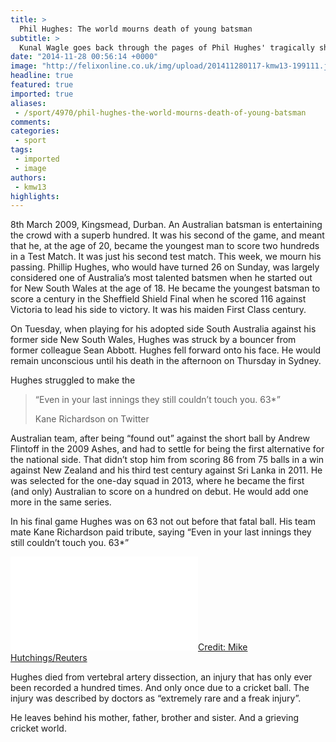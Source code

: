```yaml
---
title: >
  Phil Hughes: The world mourns death of young batsman
subtitle: >
  Kunal Wagle goes back through the pages of Phil Hughes' tragically short career.
date: "2014-11-28 00:56:14 +0000"
image: "http://felixonline.co.uk/img/upload/201411280117-kmw13-199111.jpg"
headline: true
featured: true
imported: true
aliases:
 - /sport/4970/phil-hughes-the-world-mourns-death-of-young-batsman
comments:
categories:
 - sport
tags:
 - imported
 - image
authors:
 - kmw13
highlights:
---
```


8th March 2009, Kingsmead, Durban. An Australian batsman is entertaining the crowd with a superb hundred. It was his second of the game, and meant that he, at the age of 20, became the youngest man to score two hundreds in a Test Match. It was just his second test match. This week, we mourn his passing.
Phillip Hughes, who would have turned 26 on Sunday, was largely considered one of Australia’s most talented batsmen when he started out for New South Wales at the age of 18. He became the youngest batsman to score a century in the Sheffield Shield Final when he scored 116 against Victoria to lead his side to victory. It was his maiden First Class century.

On Tuesday, when playing for his adopted side South Australia against his former side New South Wales, Hughes was struck by a bouncer from former colleague Sean Abbott. Hughes fell forward onto his face. He would remain unconscious until his death in the afternoon on Thursday in Sydney.

Hughes struggled to make the

> “Even in your last innings they still couldn’t touch you. 63*”
>
> Kane Richardson on Twitter

Australian team, after being “found out” against the short ball by Andrew Flintoff in the 2009 Ashes, and had to settle for being the first alternative for the national side. That didn’t stop him from scoring 86 from 75 balls in a win against New Zealand and his third test century against Sri Lanka in 2011. He was selected for the one-day squad in 2013, where he became the first (and only) Australian to score on a hundred on debut. He would add one more in the same series.

In his final game Hughes was on 63 not out before that fatal ball. His team mate Kane Richardson paid tribute, saying “Even in your last innings they still couldn’t touch you. 63*”

![](../inc/timthumb.php?src=/img/upload/201411280055-kmw13-hughesweb27s-web.jpg&w=460px&zc=1&a=t)[Credit: Mike Hutchings/Reuters](../)

Hughes died from vertebral artery dissection, an injury that has only ever been recorded a hundred times. And only once due to a cricket ball. The injury was described by doctors as “extremely rare and a freak injury”.

He leaves behind his mother, father, brother and sister.
 And a grieving cricket world.
